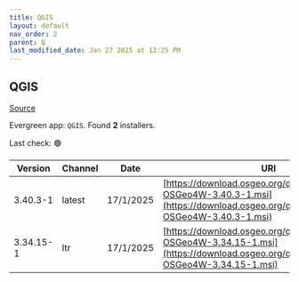 ```yaml
---
title: QGIS
layout: default
nav_order: 2
parent: Q
last_modified_date: Jan 27 2025 at 12:25 PM
---
```


## QGIS

[Source](https://qgis.org/en/site/index.html)

Evergreen app: `QGIS`. Found **2** installers.

Last check: 🟢

| Version   | Channel | Date      | URI                                                                                                                                      |
| --------- | ------- | --------- | ---------------------------------------------------------------------------------------------------------------------------------------- |
| 3.40.3-1  | latest  | 17/1/2025 | [https://download.osgeo.org/qgis/windows/QGIS-OSGeo4W-3.40.3-1.msi](https://download.osgeo.org/qgis/windows/QGIS-OSGeo4W-3.40.3-1.msi)   |
| 3.34.15-1 | ltr     | 17/1/2025 | [https://download.osgeo.org/qgis/windows/QGIS-OSGeo4W-3.34.15-1.msi](https://download.osgeo.org/qgis/windows/QGIS-OSGeo4W-3.34.15-1.msi) |
